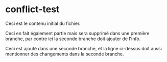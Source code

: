 # conflict-test

Ceci est le contenu initial du fichier.

Ceci en fait également partie mais sera supprimé dans une première branche, par contre ici la seconde branche doit ajouter de l'info.

Ceci est ajouté dans une seconde branche, et la ligne ci-dessus doit aussi mentionner des changements dans la seconde branche.
